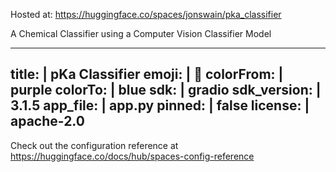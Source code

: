 Hosted at: https://huggingface.co/spaces/jonswain/pka_classifier

A Chemical Classifier using a Computer Vision Classifier Model

---
title: | pKa Classifier
emoji: | 🧪
colorFrom: | purple
colorTo: | blue
sdk: | gradio
sdk_version: | 3.1.5
app_file: | app.py
pinned: | false
license: | apache-2.0
---

Check out the configuration reference at https://huggingface.co/docs/hub/spaces-config-reference
